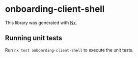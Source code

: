 # onboarding-client-shell

This library was generated with [Nx](https://nx.dev).

## Running unit tests

Run `nx test onboarding-client-shell` to execute the unit tests.
